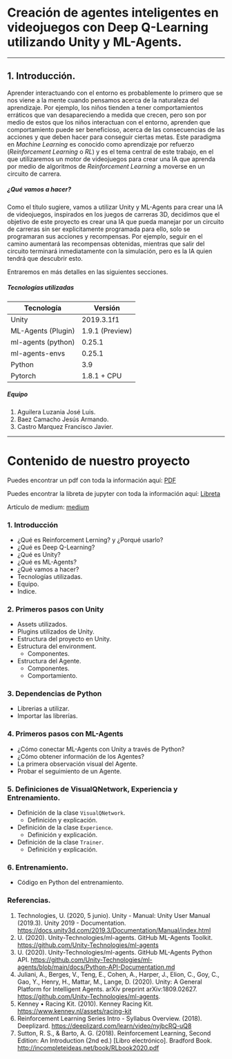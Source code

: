 # Creación de agentes inteligentes en videojuegos con Deep Q-Learning utilizando Unity y ML-Agents.
---

## 1. Introducción.
Aprender interactuando con el entorno es probablemente lo primero que se nos viene a la mente cuando pensamos acerca de la naturaleza del aprendizaje. Por ejemplo, los niños tienden a tener comportamientos erráticos que van desapareciendo a medida que crecen, pero son por medio de estos que los niños interactuan con el entorno, aprenden que comportamiento puede ser beneficioso, acerca de las consecuencias de las acciones y que deben hacer para conseguir ciertas metas. Este paradigma en *Machine Learning* es conocido como aprendizaje por refuerzo (*Reinforcement Learning* o *RL*) y es el tema central de este trabajo, en el que utilizaremos un motor de videojuegos para crear una IA que aprenda por medio de algoritmos de *Reinforcement Learning* a moverse en un circuito de carrera.

##### ¿Qué vamos a hacer?
Como el título sugiere, vamos a utilizar Unity y ML-Agents para crear una IA de videojuegos, inspirados en los juegos de carreras 3D, decidimos que el objetivo de este proyecto es crear una IA que pueda manejar por un circuito de carreras sin ser explicitamente programada para ello, solo se programaran sus acciones y recompensas. Por ejemplo, seguir en el camino aumentará las recompensas obtenidas, mientras que salir del circuito terminará inmediatamente con la simulación, pero es la IA quien tendrá que descubrir esto.

Entraremos en más detalles en las siguientes secciones.

##### Tecnologías utilizadas
| Tecnología         | Versión         |
|--------------------|-----------------|
| Unity              | 2019.3.1f1      |
| ML-Agents (Plugin) | 1.9.1 (Preview) |
| ml-agents (python) | 0.25.1          |
| ml-agents-envs     | 0.25.1          |
| Python             | 3.9             |
| Pytorch            | 1.8.1 + CPU     |

##### Equipo
1. Aguilera Luzania José Luis.
2. Baez Camacho Jesús Armando.
3. Castro Marquez Francisco Javier.

---
# Contenido de nuestro proyecto
Puedes encontrar un pdf con toda la información aquí: [PDF](https://github.com/jabc300/Deep-Q-Learning-with-Unity-and-Pytorch/blob/main/Contenido%20del%20proyecto.pdf)

Puedes encontrar la libreta de jupyter con toda la información aquí: [Libreta](https://github.com/jabc300/Deep-Q-Learning-with-Unity-and-Pytorch/tree/main/Jupyter-NoteBook)

Artículo de medium: [medium](https://a218217643.medium.com/creaci%C3%B3n-de-agentes-inteligentes-para-videojuegos-con-deep-q-learning-utilizando-unity-y-ml-agents-5c379624f669)

### 1. Introducción
 - ¿Qué es Reinforcement Lerning? y ¿Porqué usarlo?
 - ¿Qué es Deep Q-Learning?
 - ¿Qué es Unity?
 - ¿Qué es ML-Agents?
 - ¿Qué vamos a hacer?
 - Tecnologías utilizadas.
 - Equipo.
 - Indice.

### 2. Primeros pasos con Unity
- Assets utilizados.
- Plugins utilizados de Unity.
- Estructura del proyecto en Unity.
- Estructura del environment.
	- Componentes.
- Estructura del Agente.
	- Componentes.
	- Comportamiento.

### 3. Dependencias de Python
- Librerias a utilizar.
- Importar las librerías.

### 4. Primeros pasos con ML-Agents
- ¿Cómo conectar ML-Agents con Unity a través de Python?
- ¿Cómo obtener información de los Agentes?
- La primera observación visual del Agente.
- Probar el seguimiento de un Agente.

### 5. Definiciones de VisualQNetwork, Experiencia y Entrenamiento.
- Definición de la clase ```VisualQNetwork```.
	- Definición y explicación.
- Definición de la clase ``Experience``.
	- Definición y explicación.
- Definición de la clase ``Trainer``.
	- Definición y explicación.

### 6. Entrenamiento.
- Código en Python del entrenamiento.

### Referencias.
1. Technologies, U. (2020, 5 junio). Unity - Manual: Unity User Manual (2019.3). Unity 2019 - Documentation. https://docs.unity3d.com/2019.3/Documentation/Manual/index.html
2. U. (2020). Unity-Technologies/ml-agents. GitHub ML-Agents Toolkit. https://github.com/Unity-Technologies/ml-agents
3. U. (2020). Unity-Technologies/ml-agents. GitHub ML-Agents Python API. https://github.com/Unity-Technologies/ml-agents/blob/main/docs/Python-API-Documentation.md
4. Juliani, A., Berges, V., Teng, E., Cohen, A., Harper, J., Elion, C., Goy, C., Gao, Y., Henry, H., Mattar, M., Lange, D. (2020). Unity: A General Platform for Intelligent Agents. arXiv preprint arXiv:1809.02627. https://github.com/Unity-Technologies/ml-agents.
5. Kenney • Racing Kit. (2010). Kenney Racing Kit. https://www.kenney.nl/assets/racing-kit
6. Reinforcement Learning Series Intro - Syllabus Overview. (2018). Deeplizard. https://deeplizard.com/learn/video/nyjbcRQ-uQ8
7. Sutton, R. S., & Barto, A. G. (2018). Reinforcement Learning, Second Edition: An Introduction (2nd ed.) [Libro electrónico]. Bradford Book. http://incompleteideas.net/book/RLbook2020.pdf
